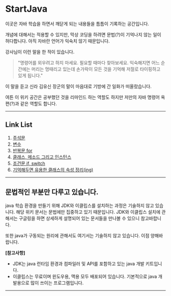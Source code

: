 # StartJava
이곳은 자바 학습을 하면서 깨닫게 되는 내용들을 틈틈이 기록하는 공간입니다.

개념에 대해서는 적용할 수 있지만, 막상 코딩을 하려면 문법(?)이 기억나지 않는 일이 허다합니다.
아직 자바란 언어가 익숙치 않기 때문입니다. 

강사님이 이런 말을 한 적이 있습니다.

> "명령어를 외우려고 하지 마세요. 필요할 때마다 찾아보세요. 익숙해지면 어느 순간에는 머리는 멍때리고 있는데 손가락이 모든 것을 기억해 저절로 타이핑하고 있게 됩니다."

이 말을 듣고 신라 김유신 장군의 말이 마음대로 기방에 간 일화가 떠올랐습니다.

여튼 이 위키 공간은 공부했던 것을 리마인드 하는 역할도 하지만
저만의 자바 명령어 옥편(?)과 같은 역할도 합니다.

* * *


## Link List

1. [주석문](https://github.com/leejabba/Start-JAVA/blob/master/wiki/Remark.md)
2. [변수](https://github.com/leejabba/Start-JAVA/blob/master/wiki/Variable.md)
3. [반복문 for](https://github.com/leejabba/Start-JAVA/blob/master/wiki/For.md)
4. [클래스, 메소드 그리고 인스턴스](https://github.com/leejabba/Start-JAVA/blob/master/wiki/Class.md)
5. [조건문 if, switch](https://github.com/leejabba/Start-JAVA/blob/master/wiki/if.md)
6. [기억해두면 유용한 클래스의 속성 정리(ing)](https://github.com/leejabba/Start-JAVA/blob/master/wiki/Property.md)

* * * 

## 문법적인 부분만 다루고 있습니다.
java 학습 환경을 만들기 위해 JDK와 이클립스를 설치하는 과정은 기술하지 않고 있습니다. 해당 위키 문서는 문법에만 집중하고 있기 때문입니다. JDK와 이클립스 설치에 관해서는 구글링을 하면 상세하게 설명되어 있는 문서들을 만나볼 수 있으니 참고바랍니다.

또한 java가 구동되는 원리에 관해서도 여기서는 기술하지 않고 있습니다. 이점 양해바랍니다.


**[참고사항]**
- JDK는 java 런타임 환경과 컴파일러 및 API를 포함하고 있는 java 개발 키트입니다.
- 이클립스는 무료이며 윈도우용, 맥용 모두 배포되어 있습니다. 기본적으로 java 개발용으로 많이 쓰이는 프로그램입니다.

* * *
  
  


